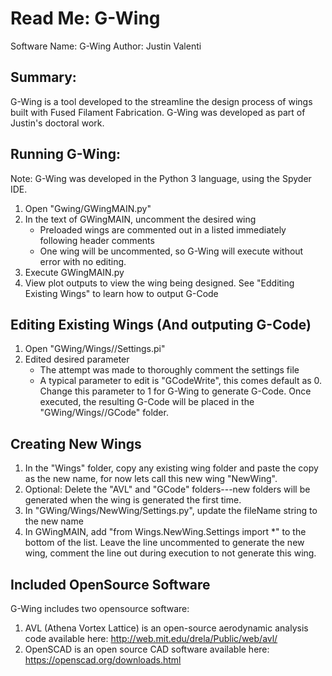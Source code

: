 # Read Me: G-Wing

Software Name:  G-Wing
Author:         Justin Valenti

## Summary:
G-Wing is a tool developed to the streamline the design process of wings built with Fused Filament Fabrication.  G-Wing was developed as part of Justin's doctoral work.

## Running G-Wing:
Note: G-Wing was developed in the Python 3 language, using the Spyder IDE.

1. Open "Gwing/GWingMAIN.py"
2. In the text of GWingMAIN, uncomment the desired wing 
    * Preloaded wings are commented out in a listed immediately following header comments
    * One wing will be uncommented, so G-Wing will execute without error with no editing.
3. Execute GWingMAIN.py
4. View plot outputs to view the wing being designed.  See "Edditing Existing Wings" to learn how to output G-Code

## Editing Existing Wings (And outputing G-Code)
1. Open "GWing/Wings/<InsertWingName>/Settings.pi"
2. Edited desired parameter
    * The attempt was made to thoroughly comment the settings file
    * A typical parameter to edit is "GCodeWrite", this comes default as 0.  Change this parameter to 1 for G-Wing to generate G-Code.  Once executed, the resulting G-Code will be placed in the "GWing/Wings/<InsertWingName>/GCode" folder.

## Creating New Wings
1. In the "Wings" folder, copy any existing wing folder and paste the copy as the new name, for now lets call this new wing "NewWing".
2. Optional: Delete the "AVL" and "GCode" folders---new folders will be generated when the wing is generated the first time.
3. In "GWing/Wings/NewWing/Settings.py", update the fileName string to the new name
4. In GWingMAIN, add "from Wings.NewWing.Settings import *" to the bottom of the list.  Leave the line uncommented to generate the new wing, comment the line out during execution to not generate this wing.

## Included OpenSource Software

G-Wing includes two opensource software:
1. AVL (Athena Vortex Lattice) is an open-source aerodynamic analysis code available here: 
http://web.mit.edu/drela/Public/web/avl/
2. OpenSCAD is an open source CAD software available here:
https://openscad.org/downloads.html
